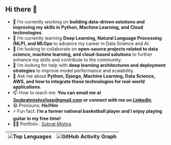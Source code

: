 ## Hi there 👋

<!--
**Subrat1920/Subrat1920** is a ✨ _special_ ✨ repository because its `README.md` (this file) appears on your GitHub profile.

Here are some ideas to get you started:
-->

- 🔭 I’m currently working on **building data-driven solutions and improving my skills in Python, Machine Learning, and Cloud technologies**.  
- 🌱 I’m currently learning **Deep Learning, Natural Language Processing (NLP), and MLOps** to advance my career in Data Science and AI.  
- 👯 I’m looking to collaborate on **open-source projects related to data science, machine learning, and cloud-based solutions** to further enhance my skills and contribute to the community.  
- 🤔 I’m looking for help with **deep learning architectures and deployment strategies** to improve model performance and scalability.  
- 💬 Ask me about **Python, Django, Machine Learning, Data Science, AWS, and how to integrate these technologies for real-world applications**.  
- 📫 How to reach me: **You can email me at 3subratmishra1sep@gmail.com or connect with me on [LinkedIn](https://www.linkedin.com/in/subrat-mishra-579a41240/)**.  
- 😄 Pronouns: **He/Him**  
- ⚡ Fun fact: **I’m a former national basketball player and I enjoy playing guitar in my free time!**  
- 🧑‍🦰 Portfolio : [Subrat Mishra](https://mishra-subrat.netlify.app)


<!-- GitHub Top Languages -->
<!-- ![Top Languages](https://github-readme-stats.vercel.app/api/top-langs/?username=Subrat1920&layout=compact&theme=dark) -->

| ![Top Languages](https://github-readme-stats.vercel.app/api/top-langs/?username=Subrat1920&layout=compact&theme=dark) | ![GitHub Activity Graph](https://github-readme-activity-graph.vercel.app/graph?username=Subrat1920&theme=github-dark) |
| --- | --- |


<!-- GitHub Stats Card -->
 <!-- ![GitHub Stats](https://github-readme-stats.vercel.app/api?username=Subrat1920&show_icons=true&theme=dark) -->

<!-- GitHub Streak Card -->
<!--  ![GitHub Streak](https://streak-stats.demolab.com/?user=Subrat1920&theme=dark) -->

<!-- GitHub Activity Graph -->
<!-- ![GitHub Activity Graph](https://github-readme-activity-graph.vercel.app/graph?username=Subrat1920&theme=github-dark) -->

<!-- ## 🚧 Project Status -->

<!--  ![Build Status](https://img.shields.io/github/workflow/status/username/repository-name/CI?label=CI&logo=github&style=for-the-badge) -->


<!-- GitHub Trophies
[![Trophy](https://github-profile-trophy.vercel.app/?username=Subrat1920&theme=dark)](https://github.com/ryo-ma/github-profile-trophy) -->
